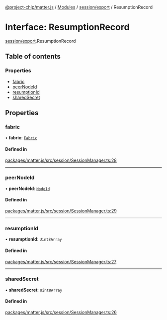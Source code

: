 [@project-chip/matter.js](../README.md) / [Modules](../modules.md) / [session/export](../modules/session_export.md) / ResumptionRecord

# Interface: ResumptionRecord

[session/export](../modules/session_export.md).ResumptionRecord

## Table of contents

### Properties

- [fabric](session_export.ResumptionRecord.md#fabric)
- [peerNodeId](session_export.ResumptionRecord.md#peernodeid)
- [resumptionId](session_export.ResumptionRecord.md#resumptionid)
- [sharedSecret](session_export.ResumptionRecord.md#sharedsecret)

## Properties

### fabric

• **fabric**: [`Fabric`](../classes/fabric_export.Fabric.md)

#### Defined in

[packages/matter.js/src/session/SessionManager.ts:28](https://github.com/project-chip/matter.js/blob/dfd1dc35/packages/matter.js/src/session/SessionManager.ts#L28)

___

### peerNodeId

• **peerNodeId**: [`NodeId`](../modules/datatype_export.md#nodeid)

#### Defined in

[packages/matter.js/src/session/SessionManager.ts:29](https://github.com/project-chip/matter.js/blob/dfd1dc35/packages/matter.js/src/session/SessionManager.ts#L29)

___

### resumptionId

• **resumptionId**: `Uint8Array`

#### Defined in

[packages/matter.js/src/session/SessionManager.ts:27](https://github.com/project-chip/matter.js/blob/dfd1dc35/packages/matter.js/src/session/SessionManager.ts#L27)

___

### sharedSecret

• **sharedSecret**: `Uint8Array`

#### Defined in

[packages/matter.js/src/session/SessionManager.ts:26](https://github.com/project-chip/matter.js/blob/dfd1dc35/packages/matter.js/src/session/SessionManager.ts#L26)
